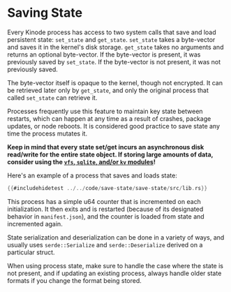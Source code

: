 # Saving State

Every Kinode process has access to two system calls that save and load persistent state: `set_state` and `get_state`.
`set_state` takes a byte-vector and saves it in the kernel's disk storage.
`get_state` takes no arguments and returns an optional byte-vector.
If the byte-vector is present, it was previously saved by `set_state`.
If the byte-vector is not present, it was not previously saved.

The byte-vector itself is opaque to the kernel, though not encrypted.
It can be retrieved later only by `get_state`, and only the original process that called `set_state` can retrieve it.

Processes frequently use this feature to maintain key state between restarts, which can happen at any time as a result of crashes, package updates, or node reboots.
It is considered good practice to save state any time the process mutates it.

**Keep in mind that every state set/get incurs an asynchronous disk read/write for the entire state object. If storing large amounts of data, consider using the [`vfs`, `sqlite`, and/or `kv` modules](../system/databases.md)!**

Here's an example of a process that saves and loads state:

```rust
{{#includehidetest ../../code/save-state/save-state/src/lib.rs}}
```

This process has a simple u64 counter that is incremented on each initialization.
It then exits and is restarted (because of its designated behavior in `manifest.json`), and the counter is loaded from state and incremented again.

State serialization and deserialization can be done in a variety of ways, and usually uses `serde::Serialize` and `serde::Deserialize` derived on a particular struct.

When using process state, make sure to handle the case where the state is not present, and if updating an existing process, always handle older state formats if you change the format being stored.
